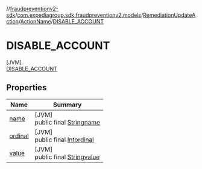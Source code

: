 //[fraudpreventionv2-sdk](../../../../../index.md)/[com.expediagroup.sdk.fraudpreventionv2.models](../../../index.md)/[RemediationUpdateAction](../../index.md)/[ActionName](../index.md)/[DISABLE_ACCOUNT](index.md)

# DISABLE_ACCOUNT

[JVM]\
[DISABLE_ACCOUNT](index.md)

## Properties

| Name | Summary |
|---|---|
| [name](../../../-verification-type/_3_-d-s/index.md#-372974862%2FProperties%2F-173342751) | [JVM]<br>public final [String](https://kotlinlang.org/api/latest/jvm/stdlib/kotlin/-string/index.html)[name](../../../-verification-type/_3_-d-s/index.md#-372974862%2FProperties%2F-173342751) |
| [ordinal](../../../-verification-type/_3_-d-s/index.md#-739389684%2FProperties%2F-173342751) | [JVM]<br>public final [Int](https://kotlinlang.org/api/latest/jvm/stdlib/kotlin/-int/index.html)[ordinal](../../../-verification-type/_3_-d-s/index.md#-739389684%2FProperties%2F-173342751) |
| [value](../-t-e-r-m-i-n-a-t-e_-a-l-l_-s-e-s-s-i-o-n-s/index.md#1096581811%2FProperties%2F-173342751) | [JVM]<br>public final [String](https://kotlinlang.org/api/latest/jvm/stdlib/kotlin/-string/index.html)[value](../-t-e-r-m-i-n-a-t-e_-a-l-l_-s-e-s-s-i-o-n-s/index.md#1096581811%2FProperties%2F-173342751) |
